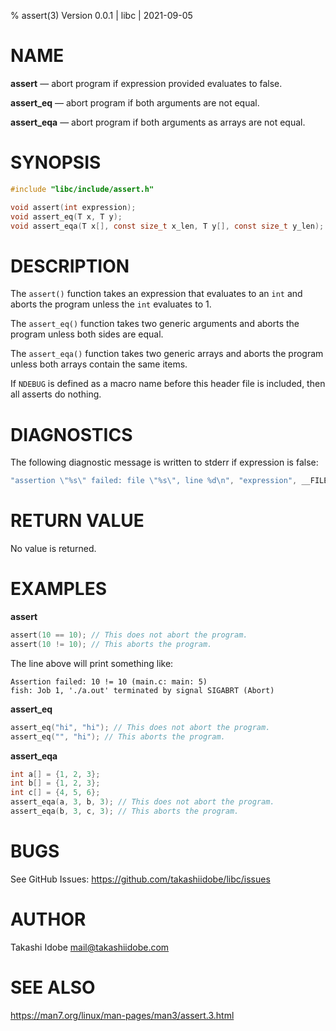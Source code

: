 % assert(3) Version 0.0.1 | libc | 2021-09-05

NAME
====

**assert** — abort program if expression provided evaluates to false. 

**assert_eq** — abort program if both arguments are not equal. 

**assert_eqa** — abort program if both arguments as arrays are not equal. 

SYNOPSIS
========

```c
#include "libc/include/assert.h"

void assert(int expression);
void assert_eq(T x, T y);
void assert_eqa(T x[], const size_t x_len, T y[], const size_t y_len);
```

DESCRIPTION
===========

The `assert()` function takes an expression that evaluates to an `int` and aborts the program unless the `int` evaluates to 1. 

The `assert_eq()` function takes two generic arguments and aborts the program unless both sides are equal. 

The `assert_eqa()` function takes two generic arrays and aborts the program unless both arrays contain the same items. 

If `NDEBUG` is defined as a macro name before this header file is included, then all asserts do nothing.


DIAGNOSTICS
===========

The following diagnostic message is written to stderr if expression is false:

```c
"assertion \"%s\" failed: file \"%s\", line %d\n", "expression", __FILE__, __LINE__);
```

RETURN VALUE
============

No value is returned.

EXAMPLES
========

**assert**

```c
assert(10 == 10); // This does not abort the program.
assert(10 != 10); // This aborts the program.
```

The line above will print something like:

```fish
Assertion failed: 10 != 10 (main.c: main: 5)
fish: Job 1, './a.out' terminated by signal SIGABRT (Abort)
```

**assert_eq**

```c
assert_eq("hi", "hi"); // This does not abort the program.
assert_eq("", "hi"); // This aborts the program.
```

**assert_eqa**

```c
int a[] = {1, 2, 3};
int b[] = {1, 2, 3};
int c[] = {4, 5, 6};
assert_eqa(a, 3, b, 3); // This does not abort the program.
assert_eqa(b, 3, c, 3); // This aborts the program.
```

BUGS
====

See GitHub Issues: <https://github.com/takashiidobe/libc/issues>

AUTHOR
======

Takashi Idobe <mail@takashiidobe.com>

SEE ALSO
========

<https://man7.org/linux/man-pages/man3/assert.3.html>
